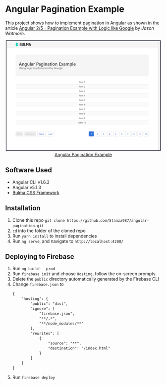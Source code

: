 # Angular Pagination Example
This project shows how to implement pagination in Angular as shown in the article [Angular 2/5 - Pagination Example with Logic like Google](http://jasonwatmore.com/post/2016/08/23/angular-2-pagination-example-with-logic-like-google) by *Jason Watmore*.

<p align="center">
    <img width="500" height="358" src="./src/assets/png/homepage.png"><br>
    <a href="https://angularpagination.firebaseapp.com/" target="_blank">Angular Pagination Example</a>
</p>

## Software Used
* Angular CLI v1.6.3
* Angular v5.1.3
* [Bulma CSS Framework](https://bulma.io/)

## Installation
1. Clone this repo `git clone https://github.com/Stanza987/angular-pagination.git`
1. `cd` into the folder of the cloned repo
1. Run `yarn install` to install dependencies
1. Run `ng serve`, and navigate to `http://localhost:4200/`


## Deploying to Firebase
1. Run `ng build --prod`
1. Run `firebase init` and choose `Hosting`, follow the on-screen prompts.
1. Delete the `public` directory automatically generated by the Firebase CLI
1. Change `firebase.json` to
    ```
    {
        "hosting": {
            "public": "dist",
            "ignore": [
                "firebase.json",
                "**/.*",
                "**/node_modules/**"
            ],
            "rewrites": [
                {
                    "source": "**",
                    "destination": "/index.html"
                }
            ]
        }
    }
    ```
1. Run `firebase deploy`
